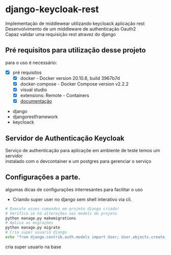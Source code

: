 # django-keycloak-rest
Implementação de middlewear utilizando keycloack aplicação rest  
Desenvolvimento de um middleware de authenticação Oauth2  
Capaz validar uma requisição rest atravez do django

## Pré requisitos para utilização desse projeto

para o uso é necessário:  
- [x] pré requisitos
    - [x] docker - Docker version 20.10.8, build 3967b7d
    - [x] docker-compose - Docker Compose version v2.2.2
    - [x] visual studio
    - [x] extensions: Remote - Containers
    - [x] [documentação](https://code.visualstudio.com/docs/remote/containers)

 - django 
 - djangorestframework
 - keycloack
 
## Servidor de Authenticação Keycloak
Serviço de authenticação para aplicaçõe em ambiente de teste temos um servidor  
instalado com o devcontainer e um postgres para gerenciar o serviço

## Configurações a parte.
algumas dicas de configurações interresantes para facilitar o uso

- Criando super user no django sem shell interativo via cli.
```bash
# Execute esses comandos em projeto django criado!
# Verifica se há altereções nas models do projeto
python manage.py makemigrations
# Aplica as migrações 
python manage.py migrate
# Cria super usuario django 
echo "from django.contrib.auth.models import User; User.objects.create_superuser('admin', 'admin@example.com', 'admin')" | python ./manage.py shell
```
cria super usuario na base 